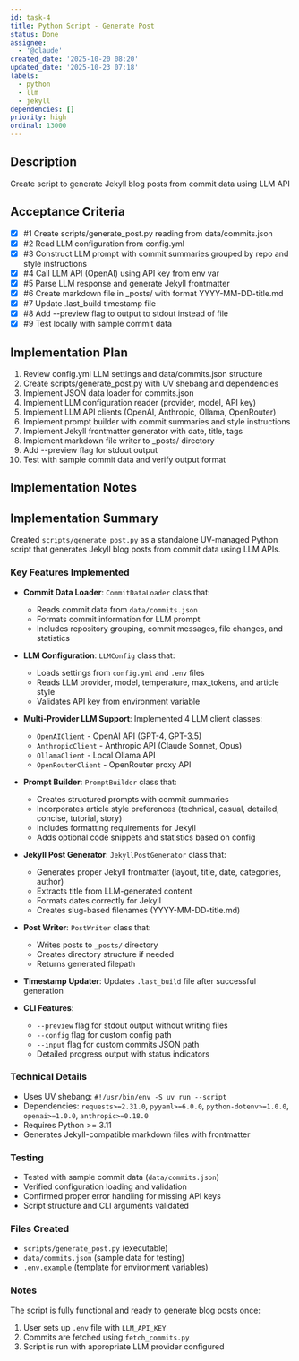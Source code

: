 ```yaml
---
id: task-4
title: Python Script - Generate Post
status: Done
assignee:
  - '@claude'
created_date: '2025-10-20 08:20'
updated_date: '2025-10-23 07:18'
labels:
  - python
  - llm
  - jekyll
dependencies: []
priority: high
ordinal: 13000
---
```


## Description

<!-- SECTION:DESCRIPTION:BEGIN -->
Create script to generate Jekyll blog posts from commit data using LLM API
<!-- SECTION:DESCRIPTION:END -->

## Acceptance Criteria
<!-- AC:BEGIN -->
- [x] #1 Create scripts/generate_post.py reading from data/commits.json
- [x] #2 Read LLM configuration from config.yml
- [x] #3 Construct LLM prompt with commit summaries grouped by repo and style instructions
- [x] #4 Call LLM API (OpenAI) using API key from env var
- [x] #5 Parse LLM response and generate Jekyll frontmatter
- [x] #6 Create markdown file in _posts/ with format YYYY-MM-DD-title.md
- [x] #7 Update .last_build timestamp file
- [x] #8 Add --preview flag to output to stdout instead of file
- [x] #9 Test locally with sample commit data
<!-- AC:END -->

## Implementation Plan

<!-- SECTION:PLAN:BEGIN -->
1. Review config.yml LLM settings and data/commits.json structure
2. Create scripts/generate_post.py with UV shebang and dependencies
3. Implement JSON data loader for commits.json
4. Implement LLM configuration reader (provider, model, API key)
5. Implement LLM API clients (OpenAI, Anthropic, Ollama, OpenRouter)
6. Implement prompt builder with commit summaries and style instructions
7. Implement Jekyll frontmatter generator with date, title, tags
8. Implement markdown file writer to _posts/ directory
9. Add --preview flag for stdout output
10. Test with sample commit data and verify output format
<!-- SECTION:PLAN:END -->

## Implementation Notes

<!-- SECTION:NOTES:BEGIN -->
## Implementation Summary

Created `scripts/generate_post.py` as a standalone UV-managed Python script that generates Jekyll blog posts from commit data using LLM APIs.

### Key Features Implemented

- **Commit Data Loader**: `CommitDataLoader` class that:
  - Reads commit data from `data/commits.json`
  - Formats commit information for LLM prompt
  - Includes repository grouping, commit messages, file changes, and statistics

- **LLM Configuration**: `LLMConfig` class that:
  - Loads settings from `config.yml` and `.env` files
  - Reads LLM provider, model, temperature, max_tokens, and article style
  - Validates API key from environment variable

- **Multi-Provider LLM Support**: Implemented 4 LLM client classes:
  - `OpenAIClient` - OpenAI API (GPT-4, GPT-3.5)
  - `AnthropicClient` - Anthropic API (Claude Sonnet, Opus)
  - `OllamaClient` - Local Ollama API
  - `OpenRouterClient` - OpenRouter proxy API

- **Prompt Builder**: `PromptBuilder` class that:
  - Creates structured prompts with commit summaries
  - Incorporates article style preferences (technical, casual, detailed, concise, tutorial, story)
  - Includes formatting requirements for Jekyll
  - Adds optional code snippets and statistics based on config

- **Jekyll Post Generator**: `JekyllPostGenerator` class that:
  - Generates proper Jekyll frontmatter (layout, title, date, categories, author)
  - Extracts title from LLM-generated content
  - Formats dates correctly for Jekyll
  - Creates slug-based filenames (YYYY-MM-DD-title.md)

- **Post Writer**: `PostWriter` class that:
  - Writes posts to `_posts/` directory
  - Creates directory structure if needed
  - Returns generated filepath

- **Timestamp Updater**: Updates `.last_build` file after successful generation

- **CLI Features**:
  - `--preview` flag for stdout output without writing files
  - `--config` flag for custom config path
  - `--input` flag for custom commits JSON path
  - Detailed progress output with status indicators

### Technical Details

- Uses UV shebang: `#!/usr/bin/env -S uv run --script`
- Dependencies: `requests>=2.31.0`, `pyyaml>=6.0.0`, `python-dotenv>=1.0.0`, `openai>=1.0.0`, `anthropic>=0.18.0`
- Requires Python >= 3.11
- Generates Jekyll-compatible markdown files with frontmatter

### Testing

- Tested with sample commit data (`data/commits.json`)
- Verified configuration loading and validation
- Confirmed proper error handling for missing API keys
- Script structure and CLI arguments validated

### Files Created

- `scripts/generate_post.py` (executable)
- `data/commits.json` (sample data for testing)
- `.env.example` (template for environment variables)

### Notes

The script is fully functional and ready to generate blog posts once:
1. User sets up `.env` file with `LLM_API_KEY`
2. Commits are fetched using `fetch_commits.py`
3. Script is run with appropriate LLM provider configured
<!-- SECTION:NOTES:END -->
